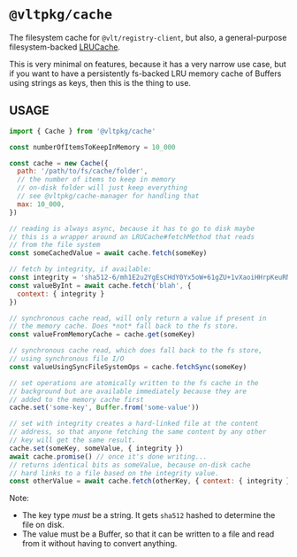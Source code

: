 # `@vltpkg/cache`

The filesystem cache for `@vlt/registry-client`, but also, a
general-purpose filesystem-backed
[LRUCache](http://npm.im/lru-cache).

This is very minimal on features, because it has a very narrow
use case, but if you want to have a persistently fs-backed LRU
memory cache of Buffers using strings as keys, then this is the
thing to use.

## USAGE

```js
import { Cache } from '@vltpkg/cache'

const numberOfItemsToKeepInMemory = 10_000

const cache = new Cache({
  path: '/path/to/fs/cache/folder',
  // the number of items to keep in memory
  // on-disk folder will just keep everything
  // see @vltpkg/cache-manager for handling that
  max: 10_000,
})

// reading is always async, because it has to go to disk maybe
// this is a wrapper around an LRUCache#fetchMethod that reads
// from the file system
const someCachedValue = await cache.fetch(someKey)

// fetch by integrity, if available:
const integrity = 'sha512-6/mh1E2u2YgEsCHdY0Yx5oW+61gZU+1vXaoiHHrpKeuRNNgFvS+/jrwHiQhB5apAf5oB7UB7E19ol2R2LKH8hQ=='
const valueByInt = await cache.fetch('blah', {
  context: { integrity }
})

// synchronous cache read, will only return a value if present in
// the memory cache. Does *not* fall back to the fs store.
const valueFromMemoryCache = cache.get(someKey)

// synchronous cache read, which does fall back to the fs store,
// using synchronous file I/O
const valueUsingSyncFileSystemOps = cache.fetchSync(someKey)

// set operations are atomically written to the fs cache in the
// background but are available immediately because they are
// added to the memory cache first
cache.set('some-key', Buffer.from('some-value'))

// set with integrity creates a hard-linked file at the content
// address, so that anyone fetching the same content by any other
// key will get the same result.
cache.set(someKey, someValue, { integrity })
await cache.promise() // once it's done writing...
// returns identical bits as someValue, because on-disk cache
// hard links to a file based on the integrity value.
const otherValue = await cache.fetch(otherKey, { context: { integrity } })
```

Note:

- The key type _must_ be a string. It gets `sha512` hashed to
  determine the file on disk.
- The value must be a Buffer, so that it can be written to a
  file and read from it without having to convert anything.
